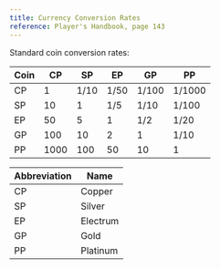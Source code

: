 ```yaml
---
title: Currency Conversion Rates
reference: Player's Handbook, page 143
---
```


Standard coin conversion rates:

| Coin | CP   | SP   | EP   | GP    | PP     |
| ---- | ---- | ---- | ---- | ----- | ------ |
| CP   | 1    | 1/10 | 1/50 | 1/100 | 1/1000 |
| SP   | 10   | 1    | 1/5  | 1/10  | 1/100  |
| EP   | 50   | 5    | 1    | 1/2   | 1/20   |
| GP   | 100  | 10   | 2    | 1     | 1/10   |
| PP   | 1000 | 100  | 50   | 10    | 1      |

| Abbreviation | Name     |
| ------------ | -------- |
| CP           | Copper   |
| SP           | Silver   |
| EP           | Electrum |
| GP           | Gold     |
| PP           | Platinum |
